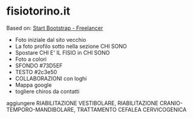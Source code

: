 # fisiotorino.it

Based on: [Start Bootstrap - Freelancer](https://startbootstrap.com/template-overviews/freelancer/)


- Foto iniziale dal sito vecchio
- La foto profilo sotto nella sezione CHI SONO
- Spostare CHI E' IL FISIO in CHI SONO
- Foto a colori
- SFONDO #73D5EF
- TESTO #2c3e50
- COLLABORAZIONI con loghi
- Mappa google
- togliere chiros da contatti 

aggiungere RIABILITAZIONE VESTIBOLARE, RIABILITAZIONE CRANIO-TEMPORO-MANDIBOLARE, TRATTAMENTO CEFALEA CERVICOGENICA
